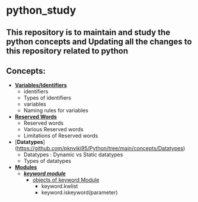 # python_study
## This repository is to maintain and study the python concepts and Updating all the changes to this repository related to python

Concepts:
---------

- [**Variables/Identifiers**](https://github.com/pknviki95/Python/tree/main/concepts/Variables)
    - identifiers
    - Types of identifiers
    - variables
    - Naming rules for variables
- [**Reserved Words**](https://github.com/pknviki95/Python/tree/main/concepts/Modules/keyword#reserved-words)
    - Reserved words
    - Various Reserved words
    - Limitations of Reserved words
- [**Datatypes**] (https://github.com/pknviki95/Python/tree/main/concepts/Datatypes)
    - Datatypes : Dynamic vs Static datatypes
    - Types of datatypes
- [**Modules**](https://github.com/pknviki95/Python/tree/main/concepts/Modules)
    - [***keyword module***](https://github.com/pknviki95/Python/tree/main/concepts/Modules/keyword)
        - [objects of keyword Module](https://github.com/pknviki95/Python/tree/main/concepts/Modules/keyword#objects-of-keywords-module)
            - keyword.kwlist
            - keyword.iskeyword(parameter)

